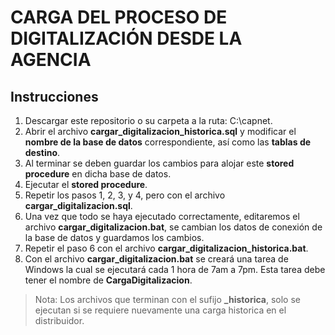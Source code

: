 # CARGA DEL PROCESO DE DIGITALIZACIÓN DESDE LA AGENCIA

## Instrucciones

1. Descargar este repositorio o su carpeta a la ruta: C:\capnet\.
2. Abrir el archivo **cargar_digitalizacion_historica.sql** y modificar el **nombre de la base de datos** correspondiente, así como las **tablas de destino**.
3. Al terminar se deben guardar los cambios para alojar este **stored procedure** en dicha base de datos.
4. Ejecutar el **stored procedure**.
5. Repetir los pasos 1, 2, 3, y 4, pero con el archivo **cargar_digitalizacion.sql**.
6. Una vez que todo se haya ejecutado correctamente, editaremos el archivo **cargar_digitalizacion.bat**, se cambian los datos de conexión de la base de datos y guardamos los cambios.
7. Repetir el paso 6 con el archivo **cargar_digitalizacion_historica.bat**.
8. Con el archivo **cargar_digitalizacion.bat** se creará una tarea de Windows la cual se ejecutará cada 1 hora de 7am a 7pm. Esta tarea debe tener el nombre de **CargaDigitalizacion**.

> Nota: Los archivos que terminan con el sufijo **_historica**, solo se ejecutan si se requiere nuevamente una carga historica en el distribuidor.
